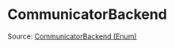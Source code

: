 # CommunicatorBackend

Source: [CommunicatorBackend (Enum)](../../../csrc/multidevice/multidevice.h#L20)
